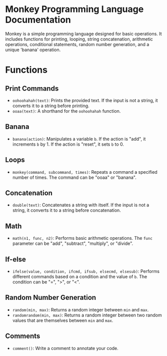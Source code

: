# Monkey Programming Language Documentation

Monkey is a simple programming language designed for basic operations. It includes functions for printing, looping, string concatenation, arithmetic operations, conditional statements, random number generation, and a unique 'banana' operation.

# Functions

## Print Commands

- `oohoohahah(text)`: Prints the provided text. If the input is not a string, it converts it to a string before printing.
- `ooaa(text)`: A shorthand for the `oohoohahah` function.

## Banana

- `banana(action)`: Manipulates a variable `b`. If the action is "add", it increments `b` by 1. If the action is "reset", it sets `b` to 0.

## Loops

- `monkey(command, subcommand, times)`: Repeats a command a specified number of times. The command can be "ooaa" or "banana".

## Concatenation

- `double(text)`: Concatenates a string with itself. If the input is not a string, it converts it to a string before concatenation.

## Math

- `math(n1, func, n2)`: Performs basic arithmetic operations. The `func` parameter can be "add", "subtract", "multiply", or "divide".

## If-else

- `ifelse(value, condition, ifcmd, ifsub, elsecmd, elsesub)`: Performs different commands based on a condition and the value of `b`. The condition can be "=", ">", or "<".

## Random Number Generation

- `random(min, max)`: Returns a random integer between `min` and `max`.
- `randomrandom(min, max)`: Returns a random integer between two random values that are themselves between `min` and `max`.

## Comments

- `comment()`: Write a comment to annotate your code.